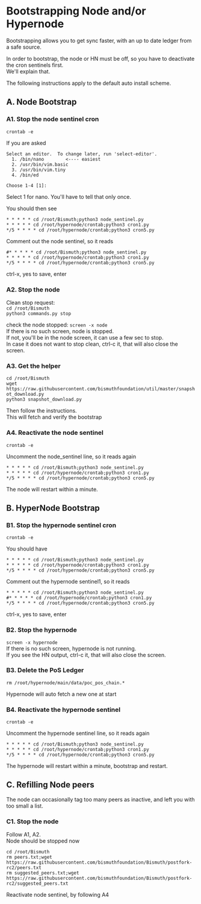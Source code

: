 # Bootstrapping Node and/or Hypernode

Bootstrapping allows you to get sync faster, with an up to date ledger from a safe source.

In order to bootstrap, the node or HN must be off, so you have to deactivate the cron sentinels first.  
We'll explain that.

The following instructions apply to the default auto install scheme.

## A. Node Bootstrap

### A1. Stop the node sentinel cron

`crontab -e`

If you are asked
```
Select an editor.  To change later, run 'select-editor'.
  1. /bin/nano        <---- easiest
  2. /usr/bin/vim.basic
  3. /usr/bin/vim.tiny
  4. /bin/ed

Choose 1-4 [1]:
```
Select 1 for nano. You'll have to tell that only once.

You should then see  
```
* * * * * cd /root/Bismuth;python3 node_sentinel.py
* * * * * cd /root/hypernode/crontab;python3 cron1.py
*/5 * * * * cd /root/hypernode/crontab;python3 cron5.py
```

Comment out the node sentinel, so it reads  
```
#* * * * * cd /root/Bismuth;python3 node_sentinel.py
* * * * * cd /root/hypernode/crontab;python3 cron1.py
*/5 * * * * cd /root/hypernode/crontab;python3 cron5.py
```

ctrl-x, yes to save, enter

### A2. Stop the node

Clean stop request:  
`cd /root/Bismuth`  
`python3 commands.py stop`

check the node stopped:
`screen -x node`  
If there is no such screen, node is stopped.  
If not, you'll be in the node screen, it can use a few sec to stop.  
In case it does not want to stop clean, ctrl-c it, that will also close the screen.

### A3. Get the helper

`cd /root/Bismuth`  
`wget https://raw.githubusercontent.com/bismuthfoundation/util/master/snapshot_download.py`  
`python3 snapshot_download.py`

Then follow the instructions.  
This will fetch and verify the bootstrap

### A4. Reactivate the node sentinel

`crontab -e`

Uncomment the node_sentinel line, so it reads again  
```
* * * * * cd /root/Bismuth;python3 node_sentinel.py
* * * * * cd /root/hypernode/crontab;python3 cron1.py
*/5 * * * * cd /root/hypernode/crontab;python3 cron5.py
```

The node will restart within a minute.

## B. HyperNode Bootstrap

### B1. Stop the hypernode sentinel cron

`crontab -e`

You should have  
```
* * * * * cd /root/Bismuth;python3 node_sentinel.py
* * * * * cd /root/hypernode/crontab;python3 cron1.py
*/5 * * * * cd /root/hypernode/crontab;python3 cron5.py
```

Comment out the hypernode sentinel1, so it reads  
```
* * * * * cd /root/Bismuth;python3 node_sentinel.py
#* * * * * cd /root/hypernode/crontab;python3 cron1.py
*/5 * * * * cd /root/hypernode/crontab;python3 cron5.py
```

ctrl-x, yes to save, enter

### B2. Stop the hypernode

`screen -x hypernode`  
If there is no such screen, hypernode is not running.  
If you see the HN output, ctrl-c it, that will also close the screen.

### B3. Delete the PoS Ledger

`rm /root/hypernode/main/data/poc_pos_chain.*`  

Hypernode will auto fetch a new one at start

### B4. Reactivate the hypernode sentinel

`crontab -e`

Uncomment the hypernode sentinel line, so it reads again  
```
* * * * * cd /root/Bismuth;python3 node_sentinel.py
* * * * * cd /root/hypernode/crontab;python3 cron1.py
*/5 * * * * cd /root/hypernode/crontab;python3 cron5.py
```

The hypernode will restart within a minute, bootstrap and restart.


## C. Refilling Node peers

The node can occasionally tag too many peers as inactive, and left you with too small a list.

### C1. Stop the node

Follow A1, A2.  
Node should be stopped now

`cd /root/Bismuth`  
`rm peers.txt;wget https://raw.githubusercontent.com/bismuthfoundation/Bismuth/postfork-rc2/peers.txt`  
`rm suggested_peers.txt;wget https://raw.githubusercontent.com/bismuthfoundation/Bismuth/postfork-rc2/suggested_peers.txt`

Reactivate node sentinel, by following A4

